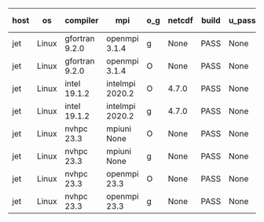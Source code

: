 

| host     | os       | compiler                              | mpi                      | o_g        | netcdf        | build       | u_pass          | u_fail          | s_pass            | s_fail            | e_pass             | e_fail             | nuopc_pass       | nuopc_fail       | artifacts link          |
|----------|----------|---------------------------------------|--------------------------|------------|---------------|-------------|-----------------|-----------------|-------------------|-------------------|--------------------|--------------------|------------------|------------------|-------------------------|
| jet | Linux | gfortran 9.2.0 | openmpi 3.1.4  | g | None  | PASS | None | None | None | None | None | None | None | None | <a href="https://github.com/esmf-org/esmf-test-artifacts/tree/d2232cdd0eb65d09ad2b9a6d4bbe0f6c44b25eec/develop/gfortran/9.2.0/g/openmpi/3.1.4" target="_blank">d2232cd</a> | 
| jet | Linux | gfortran 9.2.0 | openmpi 3.1.4  | O | None  | PASS | None | None | None | None | None | None | None | None | <a href="https://github.com/esmf-org/esmf-test-artifacts/tree/e25a4723df31f365e1a116c8b34500c570cc7942/develop/gfortran/9.2.0/O/openmpi/3.1.4" target="_blank">e25a472</a> | 
| jet | Linux | intel 19.1.2 | intelmpi 2020.2  | O | 4.7.0  | PASS | None | None | None | None | None | None | None | None | <a href="https://github.com/esmf-org/esmf-test-artifacts/tree/6d1cd2c409def3732bbfd96abaebac643b4f4396/develop/intel/19.1.2/O/intelmpi/2020.2" target="_blank">6d1cd2c</a> | 
| jet | Linux | intel 19.1.2 | intelmpi 2020.2  | g | 4.7.0  | PASS | None | None | None | None | None | None | None | None | <a href="https://github.com/esmf-org/esmf-test-artifacts/tree/184433b5b637275dcd1342a0744683e32104de5c/develop/intel/19.1.2/g/intelmpi/2020.2" target="_blank">184433b</a> | 
| jet | Linux | nvhpc 23.3 | mpiuni None  | O | None  | PASS | None | None | None | None | None | None | None | None | <a href="https://github.com/esmf-org/esmf-test-artifacts/tree/4e4deed80b544d27a8b2061880bed0d0a4a4b978/develop/nvhpc/23.3/O/mpiuni/None" target="_blank">4e4deed</a> | 
| jet | Linux | nvhpc 23.3 | mpiuni None  | g | None  | PASS | None | None | None | None | None | None | None | None | <a href="https://github.com/esmf-org/esmf-test-artifacts/tree/e286560928fd09037dc9fca6866d429c848c873a/develop/nvhpc/23.3/g/mpiuni/None" target="_blank">e286560</a> | 
| jet | Linux | nvhpc 23.3 | openmpi 23.3  | O | None  | PASS | None | None | None | None | None | None | None | None | <a href="https://github.com/esmf-org/esmf-test-artifacts/tree/1ace5b4711c6842e393c62ad5bd4fb87c5d89ba3/develop/nvhpc/23.3/O/openmpi/23.3" target="_blank">1ace5b4</a> | 
| jet | Linux | nvhpc 23.3 | openmpi 23.3  | g | None  | PASS | None | None | None | None | None | None | None | None | <a href="https://github.com/esmf-org/esmf-test-artifacts/tree/c05bb468d073f4c08be98b9a2ae1e751cc94581c/develop/nvhpc/23.3/g/openmpi/23.3" target="_blank">c05bb46</a> | 
